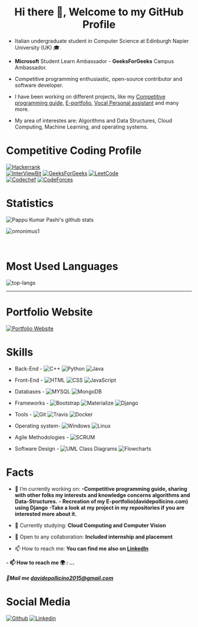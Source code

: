 <h1 align="center"> Hi there 👋, Welcome to my GitHub Profile<br/> </h1> 


* Italian undergraduate student in Computer Science at Edinburgh Napier University (UK) 🎓.
* **Microsoft** Student Learn Ambassador - **GeeksForGeeks** Campus Ambassador. 
* Competitive programming enthusiastic, open-source contributor and software developer. 
* I have been working on different projects, like my [Competitive programming guide](https://github.com/omonimus1/competitive-programming), [E-portfolio](https://github.com/omonimus1/Portfolio), [Vocal Personal assistant](https://github.com/omonimus1/personal_assistant) and many more.


* My area of interestes are: Algorithms and Data Structures, Cloud Computing, Machine Learning, and operating systems.

# Competitive Coding Profile #

[![Hackerrank](https://img.shields.io/badge/-hackerrank-7cfc00?style=flat&labelColor=7cfc00&logo=hackerrank&logoColor=white)](https://www.hackerrank.com/pappuskskumar/)	
[![InterViewBit](https://img.shields.io/badge/-Interviewbit-87ceeb?style=flat&labelColor=87ceeb&logo=Interviewbit&logoColor=white)](https://www.interviewbit.com/profile/omonimus1)
[![GeeksForGeeks](https://img.shields.io/badge/geeksforfeeks-davidepollicino-green)](https://auth.geeksforgeeks.org/user/davidepollicino/practice/)	
[![LeetCode](https://img.shields.io/badge/-LeetCode-ff8c00?style=flat&labelColor=ff8c00&logo=LeetCode&logoColor=white)](https://leetcode.com/omonimus1/)	
[![Codechef](https://img.shields.io/badge/-Codechef-909090?style=flat&labelColor=909090&logo=Codechef&logoColor=white)](https://www.codechef.com/users/omonimus)
[![CodeForces](https://img.shields.io/badge/-CodeForces-ec6161?style=flat&labelColor=ec6161&logo=CodeForces&logoColor=white)](https://codeforces.com/profile/Davide_Pollicino)	

# Statistics #

![Pappu Kumar Pashi's github stats](https://github-readme-stats.vercel.app/api?username=omonimus1&show_icons=true&theme=tokyonight)
<p align="left"><img src="https://komarev.com/ghpvc/?username=omonimus1" alt="omonimus1" /> </p>
<br>

# Most Used Languages #

![top-langs](https://github-readme-stats.vercel.app/api/top-langs?username=omonimus1&show_icons=true&title_color=fff&icon_color=79ff97&text_color=9f9f9f&bg_color=151515)

---

# Portfolio Website #
[![Portfolio Website](https://img.shields.io/badge/davide%20pollicino-Portfolio%20website-yellow)](https://www.davidepollicino.com/)

# Skills #

- Back-End -
![C++](https://img.shields.io/badge/C++%2090%25-black.svg)
![Python](https://img.shields.io/badge/Python%2070%25-blue.svg)
![Java](https://img.shields.io/badge/Java%2062%25-orange.svg)

- Front-End -
![HTML](https://img.shields.io/badge/HTML%2085%25-red.svg)
![CSS](https://img.shields.io/badge/CSS%2085%25-purple.svg)
![JavaScript](https://img.shields.io/badge/Javascript%2070.5%25-orange.svg)

- Databases -
![MYSQL](https://img.shields.io/badge/MySQL%2088%25-blue.svg)
![MongoDB](https://img.shields.io/badge/MongoDB%2065%25-green.svg)

- Frameworks -
![Bootstrap](https://img.shields.io/badge/Bootstrap%2085%25-purple.svg)
![Materialize](https://img.shields.io/badge/Materialize%2075%25-coral.svg)
![Django](https://img.shields.io/badge/Django%2040%25-green.svg)

- Tools -
![Git](https://img.shields.io/badge/Git%2098%25-gray.svg)
![Travis](https://img.shields.io/badge/Travis%2070%25-yellow.svg)
![Docker](https://img.shields.io/badge/Docker%2068%25-blue.svg)



- Operating system-
![Windows](https://img.shields.io/badge/WINDOWS%2090%25-blue.svg)
![Linux](https://img.shields.io/badge/Linux%2090%25-gray.svg)


- Agile Methodologies -
![SCRUM](https://img.shields.io/badge/SCRUM%2090%25-blue.svg)

- Software Design -
![UML Class Diagrams](https://img.shields.io/badge/UMLClassDiagrams%2095%25-black.svg)
![Flowcharts](https://img.shields.io/badge/FLowCharts%2095%25-yellow.svg) 


# Facts #

- 🔭 I’m currently working on: 
**-Competitive programming guide, sharing with other folks my interests and knowledge concerns algorithms and Data-Structures.**
**- Recreation of my E-portfolio(davidepollicino.com) using Django** 
**-Take a look at my project in my repositories if you are interested more about it.**
- 🌱 Currently studying: **Cloud Computing and Computer Vision**
- 👯 Open to any collaboration: **Included internship and placement**


- 📫 How to reach me: **You can find me also on [Linkedln](https://www.linkedin.com/in/davidepollicino7/)**


**- 📫 How to reach me 🌍 : ...**
##### 💌Mail me [davidepollicino2015@gmail.com]()


# Social Media #
[![Github](https://img.shields.io/badge/-Github-000?style=flat&logo=Github&logoColor=white)](https://github.com/omonimus1)
[![Linkedin](https://img.shields.io/badge/-LinkedIn-blue?style=flat&logo=Linkedin&logoColor=white)](https://www.linkedin.com/in/davidepollicino7/)



